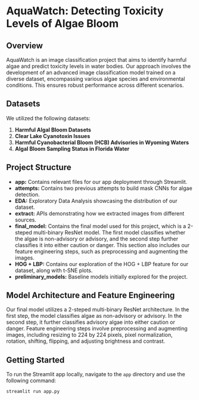 # AquaWatch: Detecting Toxicity Levels of Algae Bloom

## Overview

AquaWatch is an image classification project that aims to identify harmful algae and predict toxicity levels in water bodies. Our approach involves the development of an advanced image classification model trained on a diverse dataset, encompassing various algae species and environmental conditions. This ensures robust performance across different scenarios.

## Datasets

We utilized the following datasets:

1. **Harmful Algal Bloom Datasets**
2. **Clear Lake Cyanotoxin Issues**
3. **Harmful Cyanobacterial Bloom (HCB) Advisories in Wyoming Waters**
4. **Algal Bloom Sampling Status in Florida Water**

## Project Structure

- **app:** Contains relevant files for our app deployment through Streamlit.
- **attempts:** Contains two previous attempts to build mask CNNs for algae detection.
- **EDA:** Exploratory Data Analysis showcasing the distribution of our dataset.
- **extract:** APIs demonstrating how we extracted images from different sources.
- **final_model:** Contains the final model used for this project, which is a 2-steped multi-binary ResNet model. The first model classifies whether the algae is non-advisory or advisory, and the second step further classifies it into either caution or danger. This section also includes our feature engineering steps, such as preprocessing and augmenting the images.
- **HOG + LBP:** Contains our exploration of the HOG + LBP feature for our dataset, along with t-SNE plots.
- **preliminary_models:** Baseline models initially explored for the project.

## Model Architecture and Feature Engineering

Our final model utilizes a 2-steped multi-binary ResNet architecture. In the first step, the model classifies algae as non-advisory or advisory. In the second step, it further classifies advisory algae into either caution or danger. Feature engineering steps involve preprocessing and augmenting images, including resizing to 224 by 224 pixels, pixel normalization, rotation, shifting, flipping, and adjusting brightness and contrast.

## Getting Started

To run the Streamlit app locally, navigate to the `app` directory and use the following command:

```bash
streamlit run app.py


